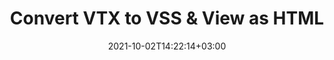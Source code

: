 ---
############################# Static ############################
layout: "autogen"
date: 2021-10-02T14:22:14+03:00
draft: false
path: "total/net/conversion/vtx-to-vss/"

############################# Head ############################
head_title: "Convert VTX to VSS in C# VB.NET & View as HTML"
head_description: "Code example to convert VTX to VSS and 100+ other file formats in .NET (C#, VB.NET, ASP.NET & .NET Core) applications. Display the Converted VSS document as HTML viewer."

############################# Header ############################
title: "Convert VTX to VSS & View as HTML"
description: "Programmatically convert VTX to VSS in .NET applications using flexible options to customize the resultant document. Convert the complete document or specific pages based on page numbers or selective page ranges using the .NET document conversion library."

############################# SubMenu ############################
submenu:
    enable: false

############################# Content ############################
content:
    enable: true
    block:
    - title_left: "VTX to VSS Conversion in C# .NET"
      content_left: |
          VTX to VSS file conversion using C#. Add watermark and view the converted document as HTML without using any external software.

          -   Create **Converter** object to convert VTX document
          -   Set the convert options for VSS format
          -   Call **Convert** method of **Converter** class instance for conversion to VSS
          -   Set options for HTML viewer
          -   Create **Viewer** object to view converted VSS as HTML
          
      title_right: "Convert Whole Document or Specific Pages"
      content_right: |
          You require `GroupDocs.Conversion` & `GroupDocs.Viewer` namespaces to convert between a wide range of popular document types such as PDF, Microsoft Word, Excel, PowerPoint, Project, Outlook, HTML, diagrams and image file formats. Explore other [.NET APIs for Office documents](https://products.conholdate.com/total/net/) as offered by Conholdate.Total.
          
          Get the respective assembly files from the [downloads](https://downloads.conholdate.com/total/net) or fetch the whole package from [Nuget](https://www.nuget.org/packages/Conholdate.Total/) to add 'Conholdate.Total` directly in your workspace.
          
      code: |
          ```cs {linenos=false}
          // Convert VTX to VSS using GroupDocs.Conversion API
          // Create Converter object to convert VTX document
          using (Converter converter = new Converter("input.vtx"))
          {
              // set the convert options for VSS format
              var convertOptions = converter.GetPossibleConversions()["vss"].ConvertOptions;

              // convert to VSS format
              converter.Convert("output.vss", convertOptions);
          }

          // Set options for HTML viewer
          HtmlViewOptions viewOptions = HtmlViewOptions.ForEmbeddedResources("output{0}.html");

          // Create Viewer object to view converted VSS as HTML
          using (Viewer viewer = new Viewer("output.vss"))
          {
              viewer.View(viewOptions);
          }
          ```
    - title_left: "Add Watermark to Converted VSS in C#"
      content_left: |
          Accurately convert documents (VTX to VSS) exactly as the original file and apply text or image watermarks to the converted document pages using C# .NET.

          -   Create **Converter** object to convert VTX document
          -   Create new instance of **WatermarkOptions** class
          -   Specify watermark properties (color, width, text, image etc)
          -   Instantiate the proper **ConvertOptions** class
          -   Set **Watermark** property of the **ConvertOptions** instance
          -   Call **Convert** method of **Converter** class instance for conversion to VSS
        
      title_right: "Source Document Information Extraction"
      content_right: |
          The documents information extraction feature not only allows getting the basic information about the source document file but it also supports extracting some valuable file-format specific information such as project start and end dates of a Microsoft Project file, any printing restrictions on a PDF document, list of folders enclosed in an Outlook data file etc. 

          Convert popular document file formats on different operating systems such as Windows, Linux or macOS while using platforms such as Windows Azure, Mono and Xamarin.
          
      code: |
          ```cs {linenos=false}
          // Create Converter object to convert VTX document
          using (Converter converter = new Converter("input.vtx"))
          {
              // Create new instance of WatermarkOptions class
              WatermarkOptions watermark = new WatermarkOptions
              {
                  Text = "Sample watermark",
                  Color = Color.Red,
                  Width = 100,
                  Height = 100,
                  Background = true
              };

              // Instantiate the proper ConvertOptions class
              PdfConvertOptions options = new PdfConvertOptions
              {
                  Watermark = watermark
              };

              // convert to VSS format
              converter.Convert("output.vss", options);
          }
          ```
############################# About Formats ############################
about_formats:
    enable: false
############################# More Formats ############################
more_formats:
    enable: true
    auto: false
    other_out_formats: PDF DOCX DOT DOTX DOTM TXT RTF HTML MHTML XLS XLSX XLSM XLT XLTX XLTM CSV DIF PPT PPTX PPS PPSX POT POTX POTM ODT OTT OTP ODP ODS EMZ WMZ SVGZ TEX DCM WMF BMP PNG GIF JPEG TIFF
############################# Back to top ###############################
back_to_top:
  enable: true
---